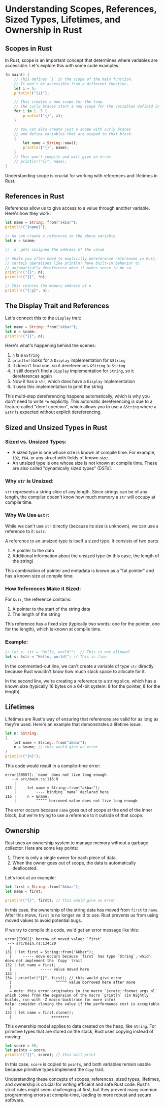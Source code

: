 # Understanding Scopes, References, Sized Types, Lifetimes, and Ownership in Rust

## Scopes in Rust

In Rust, scope is an important concept that determines where variables are accessible. Let's explore this with some code examples:

```rust
fn main() {
    // This defines `i` in the scope of the main function.
    // It won't be accessible from a different function.
    let i = 5; 
    println!("{i}");

    // This creates a new scope for the loop.
    // The curly braces start a new scope for the variables defined in the loop.
    for i in 1..5 {
        println!("{}", i);
    }

    // You can also create just a scope with curly braces
    // and define variables that are scoped to that block.
    {
        let name = String::new();
        println!("{}", name);
    }
    // This won't compile and will give an error:
    // println!("{}", name);
}
```

Understanding scope is crucial for working with references and lifetimes in Rust.

## References in Rust

References allow us to give access to a value through another variable. Here's how they work:

```rust
let name = String::from("akbar");
println!("{name}");

// We can create a reference to the above variable
let n = &name;

// `n` gets assigned the address of the value 

// While you often need to explicitly dereference references in Rust,
// certain operations like println! have built-in behavior to
// automatically dereference when it makes sense to do so.
println!("{}", n);
println!("{}", *n);

// This returns the memory address of n
println!("{:p}", n);
```

## The Display Trait and References

Let's connect this to the `Display` trait:

```rust
let name = String::from("akbar");
let n = &name;
println!("{}", n);
```

Here's what's happening behind the scenes:

1. `n` is a `&String`
2. `println!` looks for a `Display` implementation for `&String`
3. It doesn't find one, so it dereferences `&String` to `String`
4. It still doesn't find a `Display` implementation for `String`, so it dereferences again
5. Now it has a `str`, which does have a `Display` implementation
6. It uses this implementation to print the string

This multi-step dereferencing happens automatically, which is why you don't need to write `*n` explicitly. This automatic dereferencing is due to a feature called "deref coercion", which allows you to use a `&String` where a `&str` is expected without explicit dereferencing.

## Sized and Unsized Types in Rust

### Sized vs. Unsized Types:

- A sized type is one whose size is known at compile time. For example, `i32`, `f64`, or any struct with fields of known size.
- An unsized type is one whose size is not known at compile time. These are also called "dynamically sized types" (DSTs).

### Why `str` is Unsized:

`str` represents a string slice of any length. Since strings can be of any length, the compiler doesn't know how much memory a `str` will occupy at compile time.

### Why We Use `&str`:

While we can't use `str` directly (because its size is unknown), we can use a reference to it: `&str`.

A reference to an unsized type is itself a sized type. It consists of two parts:
1. A pointer to the data
2. Additional information about the unsized type (in this case, the length of the string)

This combination of pointer and metadata is known as a "fat pointer" and has a known size at compile time.

### How References Make it Sized:

For `&str`, the reference contains:
1. A pointer to the start of the string data
2. The length of the string

This reference has a fixed size (typically two words: one for the pointer, one for the length), which is known at compile time.

### Example:

```rust
// let s: str = "Hello, world!";  // This is not allowed!
let s: &str = "Hello, world!"; // This is fine
```

In the commented-out line, we can't create a variable of type `str` directly because Rust wouldn't know how much stack space to allocate for it.

In the second line, we're creating a reference to a string slice, which has a known size (typically 16 bytes on a 64-bit system: 8 for the pointer, 8 for the length).

## Lifetimes

Lifetimes are Rust's way of ensuring that references are valid for as long as they're used. Here's an example that demonstrates a lifetime issue:

```rust
let n: &String;
{
    let name = String::from("akbar");
    n = &name; // this would give an error
}
println!("{n}");
```

This code would result in a compile-time error:

```
error[E0597]: `name` does not live long enough
   --> src/main.rs:116:9
    |
115 |     let name = String::from("akbar");
    |         ---- binding `name` declared here
116 |     n = &name;
    |         ^^^^^ borrowed value does not live long enough
```

The error occurs because `name` goes out of scope at the end of the inner block, but we're trying to use a reference to it outside of that scope.

## Ownership

Rust uses an ownership system to manage memory without a garbage collector. Here are some key points:

1. There is only a single owner for each piece of data.
2. When the owner goes out of scope, the data is automatically deallocated.

Let's look at an example:

```rust
let first = String::from("Akbar");
let name = first;

println!("{}", first); // this would give an error
```

In this case, the ownership of the string data has moved from `first` to `name`. After this move, `first` is no longer valid to use. Rust prevents us from using moved values to avoid potential bugs.

If we try to compile this code, we'd get an error message like this:

```
error[E0382]: borrow of moved value: `first`
 --> src/main.rs:134:20
  |
131 | let first = String::from("Akbar");
  |     ----- move occurs because `first` has type `String`, which does not implement the `Copy` trait
132 | let name = first;
  |             ----- value moved here
133 | 
134 | println!("{}", first); // this would give error
  |                    ^^^^^ value borrowed here after move
  |
  = note: this error originates in the macro `$crate::format_args_nl` which comes from the expansion of the macro `println` (in Nightly builds, run with -Z macro-backtrace for more info)
help: consider cloning the value if the performance cost is acceptable
  |
132 | let name = first.clone();
  |                  ++++++++
```

This ownership model applies to data created on the heap, like `String`. For primitive types that are stored on the stack, Rust uses copying instead of moving:

```rust
let score = 50;
let points = score;
println!("{}", score); // this will print
```

In this case, `score` is copied to `points`, and both variables remain usable because primitive types implement the `Copy` trait.

Understanding these concepts of scopes, references, sized types, lifetimes, and ownership is crucial for writing efficient and safe Rust code. Rust's strict rules might seem challenging at first, but they prevent many common programming errors at compile-time, leading to more robust and secure software.
